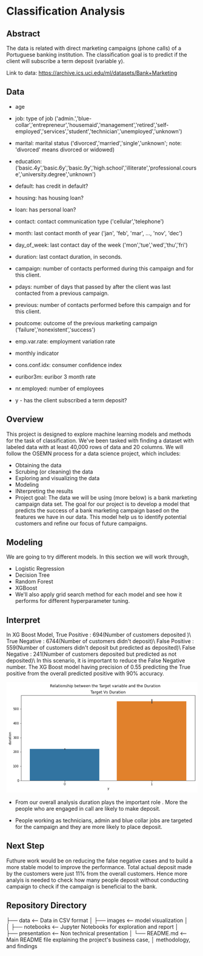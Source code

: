 # Classification Analysis



## Abstract

The data is related with direct marketing campaigns (phone calls) of a Portuguese banking institution. The classification goal is to predict if the client will subscribe a term deposit (variable y).


Link to data: https://archive.ics.uci.edu/ml/datasets/Bank+Marketing

## Data

- age 

- job: type of job ('admin.','blue-collar','entrepreneur','housemaid','management','retired','self-employed','services','student','technician','unemployed','unknown')

- marital: marital status ('divorced','married','single','unknown'; note: 'divorced' means divorced or widowed)

- education: ('basic.4y','basic.6y','basic.9y','high.school','illiterate','professional.course','university.degree','unknown')

- default: has credit in default? 

- housing: has housing loan? 

- loan: has personal loan? 

- contact: contact communication type ('cellular','telephone')

- month: last contact month of year ('jan', 'feb', 'mar', ..., 'nov', 'dec')

- day_of_week: last contact day of the week ('mon','tue','wed','thu','fri')

- duration: last contact duration, in seconds.

- campaign: number of contacts performed during this campaign and for this client.

- pdays: number of days that passed by after the client was last contacted from a previous campaign.

- previous: number of contacts performed before this campaign and for this client.

- poutcome: outcome of the previous marketing campaign ('failure','nonexistent','success')

- emp.var.rate: employment variation rate 

- monthly indicator 

- cons.conf.idx: consumer confidence index 

- euribor3m: euribor 3 month rate 

- nr.employed: number of employees 

- y - has the client subscribed a term deposit? 


## Overview

This project is designed to explore machine learning models and methods for the task of classification. We've been tasked with finding a dataset with labeled data with at least 40,000 rows of data and 20 columns. We will follow the OSEMN process for a data science project, which includes:

- Obtaining the data
- Scrubing (or cleaning) the data
- Exploring and visualizing the data
- Modeling
- INterpreting the results
- Project goal: The data we will be using (more below) is a bank marketing campaign data set. The goal for our project is to develop a model that predicts the success of a bank marketing campaign based on the features we have in our data. This model help us to identify potential customers and refine our focus of future campaigns.



## Modeling

We are going to try different models. In this section we will work through,

- Logistic Regression
- Decision Tree
- Random Forest
- XGBoost
- We'll also apply grid search method for each model and see how it performs for different hyperparameter tuning. 


## Interpret

In XG Boost Model, True Positive : 694(Number of customers deposited )\ True Negative : 6744(Number of customers didn't deposit)\ False Positive : 559(Number of customers didn't deposit but predicted as deposited)\ False Negative : 241(Number of customers deposited but predicted as not deposited)\ In this scenario, it is important to reduce the False Negative number. The XG Boost model having precision of 0.55 predicting the True positive from the overall predicted positive with 90% accuracy.

![graph1](Images/duration.png)


- From our overall analysis duration plays the important role . More the people who are engaged in call are likely to make deposit.

- People working as technicians, admin and blue collar jobs are targeted for the campaign and they are more likely to place deposit.

## Next Step

Futhure work would be on reducing the false negative cases and to build a more stable model to improve the performance.
Total actual deposit made by the customers were just 11% from the overall customers. Hence more analyis is needed to check how many people deposit without conducting campaign to check if the campaign is beneficial to the bank.



## Repository Directory


├── data             <-- Data in CSV format
│
├── images           <-- model visualization
│   
│
├── notebooks        <-- Jupyter Notebooks for exploration and report
│   
├── presentation     <-- Non technical presentation
│
└── README.md        <-- Main README file explaining the project's business case,
│                        methodology, and findings

